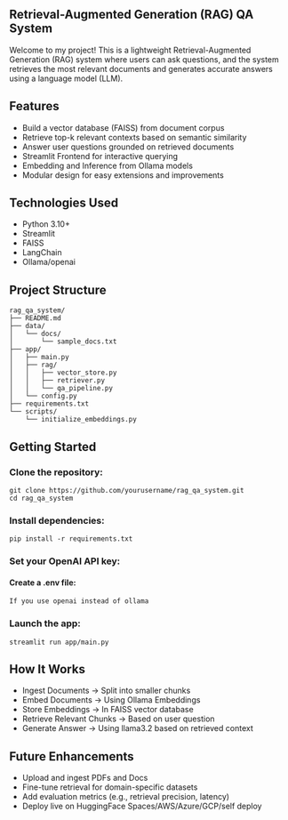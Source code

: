## Retrieval-Augmented Generation (RAG) QA System
Welcome to my project! This is a lightweight Retrieval-Augmented Generation (RAG) system where users can ask questions, and the system retrieves the most relevant documents and generates accurate answers using a language model (LLM).

## Features
- Build a vector database (FAISS) from document corpus
- Retrieve top-k relevant contexts based on semantic similarity
- Answer user questions grounded on retrieved documents
- Streamlit Frontend for interactive querying
- Embedding and Inference from Ollama models
- Modular design for easy extensions and improvements

## Technologies Used
- Python 3.10+
- Streamlit
- FAISS
- LangChain
- Ollama/openai


## Project Structure
```
rag_qa_system/
├── README.md
├── data/
│   └── docs/
│       └── sample_docs.txt
├── app/
│   ├── main.py
│   ├── rag/
│   │   ├── vector_store.py
│   │   ├── retriever.py
│   │   └── qa_pipeline.py
│   └── config.py
├── requirements.txt
└── scripts/
    └── initialize_embeddings.py
```

## Getting Started
### Clone the repository:
```
git clone https://github.com/yourusername/rag_qa_system.git
cd rag_qa_system
```

### Install dependencies:
```
pip install -r requirements.txt
```

### Set your OpenAI API key:
#### Create a .env file:
```
If you use openai instead of ollama
```

### Launch the app:
```
streamlit run app/main.py
```

## How It Works
- Ingest Documents → Split into smaller chunks
- Embed Documents → Using Ollama Embeddings
- Store Embeddings → In FAISS vector database
- Retrieve Relevant Chunks → Based on user question
- Generate Answer → Using llama3.2 based on retrieved context

## Future Enhancements
- Upload and ingest PDFs and Docs
- Fine-tune retrieval for domain-specific datasets
- Add evaluation metrics (e.g., retrieval precision, latency)
- Deploy live on HuggingFace Spaces/AWS/Azure/GCP/self deploy
